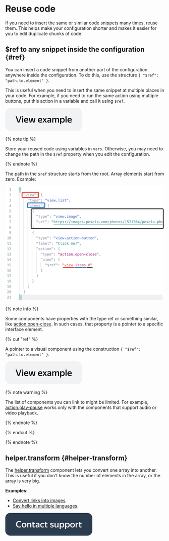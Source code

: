 # Reuse code

If you need to insert the same or similar code snippets many times, reuse them. This helps make your configuration shorter and makes it easier for you to edit duplicate chunks of code.

## $ref to any snippet inside the configuration {#ref}

You can insert a code snippet from another part of the configuration anywhere inside the configuration. To do this, use the structure `{ "$ref": "path.to.element" }`.

This is useful when you need to insert the same snippet at multiple places in your code. For example, if you need to run the same action using multiple buttons, put this action in a variable and call it using `$ref`.

[![image](../_images/buttons/view-example.svg)](https://ya.cc/t/YYGrysCn3ttAe3)

{% note tip %}

Store your reused code using variables in `vars`. Otherwise, you may need to change the path in the `$ref` property when you edit the configuration.

{% endnote %}

The path in the `$ref` structure starts from the root. Array elements start from zero. Example:

![image](../_images/ref-view.png)

{% note info %}

Some components have properties with the type ref or something similar, like [action.open-close](../reference/action.open-close.md). In such cases, that property is a pointer to a specific interface element.

{% cut "ref" %}

A pointer to a visual component using the construction `{ "$ref": "path.to.element" }`.

[![image](../_images/buttons/view-example.svg)](https://ya.cc/t/sUY1_L-A3ttEvD)

{% note warning %}

The list of components you can link to might be limited. For example, [action.play-pause](../reference/action.play-pause.md) works only with the components that support audio or video playback.

{% endnote %}

{% endcut %}



{% endnote %}


## helper.transform {#helper-transform}

The [helper.transform](../reference/helper.transform.md) component lets you convert one array into another. This is useful if you don't know the number of elements in the array, or the array is very big.

**Examples:**

- [Convert links into images](https://tb.toloka.dev/editor?locale=en&config=N4Igxg9gdgZglgcxALhMAOlABF9IBucApgO57JYbY64gAuAngA5Hm2GkB0ANnAM508AGkw1acOkQC2fNlTE48jFmzwALItxYAnTnW0BDKHxgRtU4aIV4J02SkpWFtZawd4AJgboHOcKEwAroIgItTOeEzeaqogcFIGCET2TjQAvmERcVB0EHKpYkrMbhR4HCR+CUmW4dYggdrc+bVZrrFePjwQYAZNoQV1UXQx7nGSFiADOGkDM7Vz05hpodlBdChoVjZVyWwA2qnqdHRMfMgA9OdgHlCcAt0A1nxQBkx+EOfxCAC0w4FSACM+OcAJwANgADCRznwGjAiNpviQDPgiAB9ADMABEAEIAeQAmjiAAo4jEADU4ACsmAgaoUQGpjqcLlcbndcmAni83nAPl9fmp-kDQZDofA+BpzEZvnw4Nw1BBAkRjuiAKoAQSxaoAMgAlPUACQAogBpam0+k0I4nM6Xa63e5c56vd6fKQ-P6A4HgqHnCDcDzfJiK3JogDixoAigAmADseIA6gAtABqqYtdMm1AAuksQGkgA).
- [Say hello in multiple languages](https://tb.toloka.dev/editor?config=N4Igxg9gdgZglgcxALhMAOlABF9IBucApgO57JYbY64gAuAngA5Hm2GkB0ANnAM508AGkw1acOkQC2fNgG1RYyoqW1GLNnnhFuAE06SAHoJAjqqvNwCGAIx2aQAdQAWVuln5YGEAK4AnLCgrKSIAfmEVJTwmazAiZwg9Ij8HACkIZygI8yiQXTcrNipVMTx1VhRafLorTjgoST8g7mySmmi3ZwcgkLxIsQBffqwBs1VikrLmCoo8Zx0WPzqYVsnwaF0JOGgi4dL6aYdIKE26bahOPyIARx84K91VtrxqwsqJtpwpjUqXgrqGslmk9Ph06F1fiAehU9jQhjlBmM1uCiFl3rCvgcfrMCMQSDx+CYkc8QBJpLJ0QjkYdIfNuIsDH4rFA+DAIH4pCCSWSZPIMbkABI6bgQLmgkCAfBBAAIggA4QQBMIIBWEEAQiBikkAIR80CsWD4yTexM+mIFiX1-P2Aqs3BFfSpqgAugbuQ1RZTDftyg4OPijESze11oCGrtbeKPbSFslOAArCD1VXinkUigKEOGj5uixYmZVf4isCW+MZsEQnE8m0Z1SjP3javU7E5moAxrA0y1zNMTrdYIw1OfeEVmgOtu0GwMBxCWi1-tu6dtWdKec4ed2xTwgamUlQJg+OgoNDrgZAA&locale=en).


[![image](../_images/buttons/contact-support.svg)](../concepts/support.md)
